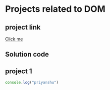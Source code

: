 # Projects related to DOM

## project link
[Click me](https://stackblitz.com/@priyanshushandilya98/projects)

## Solution code
## project 1

```javascript
console.log("priyanshu")



```